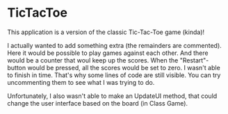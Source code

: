 # TicTacToe

This application  is a version of the classic Tic-Tac-Toe game (kinda)! 

I actually wanted to add something extra (the remainders are commented). Here it would be possible to play games against each other. And there would be a counter that woul keep up the scores.
When the "Restart"-button would be pressed, all the scores would be set to zero. I wasn't able to finish in time. That's why some lines of code are still visible.
You can try uncommenting them to see what I was trying to do.

Unfortunately, I also wasn't able to make an UpdateUI method, that could change the user interface based  on the board (in Class Game).
